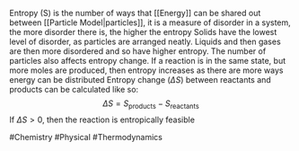 Entropy (S) is the number of ways that [[Energy]] can be shared out between [[Particle Model|particles]], it is a measure of disorder in a system, the more disorder there is, the higher the entropy
Solids have the lowest level of disorder, as particles are arranged neatly. Liquids and then gases are then more disordered and so have higher entropy. The number of particles also affects entropy change. If a reaction is in the same state, but more moles are produced, then entropy increases as there are more ways energy can be distributed
Entropy change ($\Delta S$) between reactants and products can be calculated like so:
$$
\Delta S=S_\text{products}-S_\text{reactants}
$$
If $\Delta S>0$, then the reaction is entropically feasible

#Chemistry #Physical #Thermodynamics